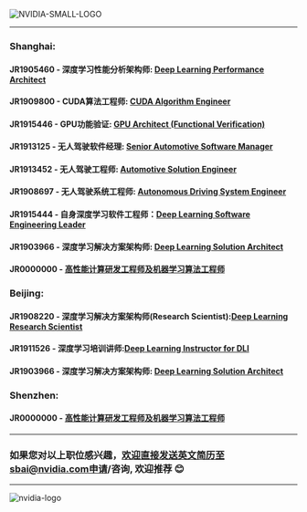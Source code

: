 ![NVIDIA-SMALL-LOGO](https://www.nvidia.com/etc/designs/nvidiaGDC/clientlibs_base/images/NVIDIA-Logo.svg)
____
### Shanghai:
#### JR1905460 - 深度学习性能分析架构师: [Deep Learning Performance Architect](/深度学习性能分析架构师.md)
#### JR1909800 - CUDA算法工程师: [CUDA Algorithm Engineer](/CUDA_Algorithm_Engineer.md)
#### JR1915446 - GPU功能验证: [GPU Architect (Functional Verification)](/GPU_Architect.md)
        
#### JR1913125 - 无人驾驶软件经理: [Senior Automotive Software Manager](Senior_Automotive_Software_Manager.md)
#### JR1913452 - 无人驾驶工程师: [Automotive Solution Engineer](/Automotive_Solution_Engineer.md)
#### JR1908697 - 无人驾驶系统工程师: [Autonomous Driving System Engineer](/无人驾驶系统工程师.md)

#### JR1915444 - 自身深度学习软件工程师：[Deep Learning Software Engineering Leader](Deep_Learning_Software_Engineering_Leader.md)
#### JR1903966 - 深度学习解决方案架构师: [Deep Learning Solution Architect](/深度学习解决方案架构师.md)
#### JR0000000 - [高性能计算研发工程师及机器学习算法工程师](/高性能计算研发工程师及机器学习算法工程师.md)

### Beijing:
#### JR1908220 - 深度学习解决方案架构师(Research Scientist):[Deep Learning Research Scientist](/深度学习解决方案架构师(Research).md)
#### JR1911526 - 深度学习培训讲师:[Deep Learning Instructor for DLI](/深度学习培训讲师.md)
#### JR1903966 - 深度学习解决方案架构师: [Deep Learning Solution Architect](/深度学习解决方案架构师.md)

### Shenzhen:
#### JR0000000 - [高性能计算研发工程师及机器学习算法工程师](/高性能计算研发工程师及机器学习算法工程师.md)

____
### 如果您对以上职位感兴趣，欢迎直接发送英文简历至sbai@nvidia.com申请/咨询, 欢迎推荐 :blush:
____
![nvidia-logo](https://blogs.nvidia.com/wp-content/uploads/2018/04/23-deepcore-orbit-star.jpg)
